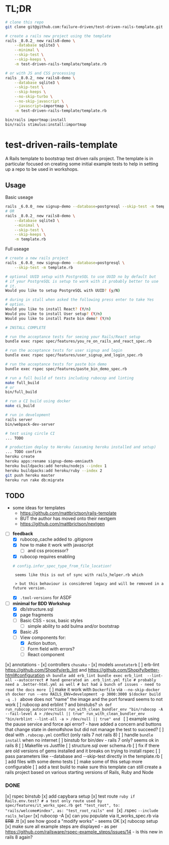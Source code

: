 # TL;DR

```sh
# clone this repo
git clone git@github.com:failure-driven/test-driven-rails-template.git

# create a rails new project using the template
rails _8.0.2_ new rails8-demo \
    --database sqlite3 \
    --minimal \
    --skip-test \
    --skip-keeps \
    -m test-driven-rails-template/template.rb

# or with JS and CSS processing
rails _8.0.2_ new rails8-demo \
    --database sqlite3 \
    --skip-test \
    --skip-keeps \
    --no-skip-turbo \
    --no-skip-javascript \
    --javascript=importmap \
    -m test-driven-rails-template/template.rb

bin/rails importmap:install
bin/rails stimulus:install:importmap
```

# test-driven-rails-template

A Rails template to bootstrap test driven rails project. The template is in
particular focused on creating some initial example tests to help in setting up
a repo to be used in workshops.

## Usage

Basic useage

```sh
rails _6.0.0_ new signup-demo --database=postgresql --skip-test -m template.rb
# OR
rails _8.0.2_ new rails8-demo \
    --database sqlite3 \
    --minimal \
    --skip-test \
    --skip-keeps \
    -m template.rb
```

Full useage

```sh
# create a new rails project
rails _6.0.0_ new signup-demo --database=postgresql \
    --skip-test -m template.rb

# optional UUID setup with PostgreSQL to use UUID no by default but
# if your PostgreSQL is setup to work with it probably better to use
# it.
Would you like to setup PostgreSQL with UUID? (y/N)

# during in stall when asked the following press enter to take Yes
# option.
Would you like to install React? (Y/n)
Would you like to install User setup? (Y/n)
Would you like to install Paste bin demo? (Y/n)

# INSTALL COMPLETE

# run the acceptance tests for seeing your Rails/React setup
bundle exec rspec spec/features/you_re_on_rails_and_react_spec.rb

# run the acceptance tests for user signup and login
bundle exec rspec spec/features/user_signup_and_login_spec.rb

# run the acceptance tests for paste bin demo
bundle exec rspec spec/features/paste_bin_demo_spec.rb

# run a full build of tests including rubocop and linting
make full_build
# or
bin/full_build

# run a CI build using docker
make ci_build

# run in development
rails server
bin/webpack-dev-server

# test using circle CI
... TODO

# production deploy to Heroku (assuming heroku installed and setup)
... TODO confirm
heroku create
heroku apps:rename signup-demo-omniauth
heroku buildpacks:add heroku/nodejs --index 1
heroku buildpacks:add heroku/ruby --index 2
git push heroku master
heroku run rake db:migrate
```

## TODO

- some ideas for templates
    - https://github.com/mattbrictson/rails-template
    - BUT the author has moved onto their nextgem
    - https://github.com/mattbrictson/nextgen

- [ ] **feedback**
    - [x] rubocop_cache added to .gitignore
    - [x] how to make it work with javascript
        - [ ] and css processor?
    - [x] rubocop requires enabling
  ```ruby
  # config.infer_spec_type_from_file_location!
  ```
       seems like this is out of sync with rails_helper.rb which

       > but this behaviour is considered legacy and will be removed in a future version.

    - [x] `.tool-versions` for ASDF
- [ ] **minimal for BDD Workshop**
    - [x] db/structure.sql
    - [x] page fragments
    - [ ] Basic CSS - scss, basic styles
        - [ ] simple ability to add bulma and/or bootstrap
    - [x] Basic JS
    - [ ] View components for:
        - [x] Action button,
        - [ ] Form field with errors?
        - [ ] React component

[x] annotations
    - [x] controllers `chusaku`
    - [x] models `annotaterb`
[ ] erb-lint https://github.com/Shopify/erb_lint
    and https://github.com/Shopify/better-html#configuration
    ```sh
    bundle add erb_lint
    bundle exec erb_lint  --lint-all --autocorrect
    # hand generated an .erb_lint.yml file
    # probably need a .better-html.yml as well
    # but had a bunch of issues - need to read the docs more
    ```
[ ] make it work with `Dockerfile` via `--no-skip-docker`
    ```sh
    docker run --env RAILS_ENV=development -p 3000:3000 $(docker build -q .)
    ```
    above does not "name" the image and the port forward seems to not work
[ ] rubocop and erblint ? and binstubs?
    ```sh
    def run_rubocop_autocorrections
      run_with_clean_bundler_env "bin/rubocop -A --fail-level A > /dev/null || true"
      run_with_clean_bundler_env "bin/erblint --lint-all -a > /dev/null || true"
    end
    ```
[ ] example using the pause service and force api error?
    - have added a concern and buttons that change state in demo#show but did
      not manage the test to succeed?
[ ] deal with `.rubocop.yml` conflict (only rails 7 not rails 8)
[ ] handle `bundle install` when no internet
[ ] binstub for bin/dev - rails 7 only? seems ok in rails 8
[ ] Makefile vs Justfile
[ ] structure.sql over schema.rb
[ ] fix if there are old versions of gems installed and it breaks on trying to
    install rspec
[ ] pass parameters like --database and --skip-test directly in the template.rb
[ ] add files with some demo tests
[ ] make some of this setup more configurable
[ ] add a test build to make sure this template can still create a rails
    project based on various starting versions of Rails, Ruby and Node

### DONE

[x] rspec binstub
[x] add capybara setup
[x] test route
    ```ruby
    if Rails.env.test?
      # a test only route used by spec/features/it_works_spec.rb
      get "test_root", to: "rails/welcome#index", as: "test_root_rails"
    end
    ```
[x] .rspec `--include rails_helper`
[x] rubocop -A
[x] can you populate via it_works_spec.rb via ~~ERB~~ .tt
[x] see how good a "modify works" - seems OK
[x] rubocop setup
[x] make sure all example steps are displayed
    - as per https://github.com/railsware/rspec-example_steps/issues/14
    - is this new in rails 8 again?
